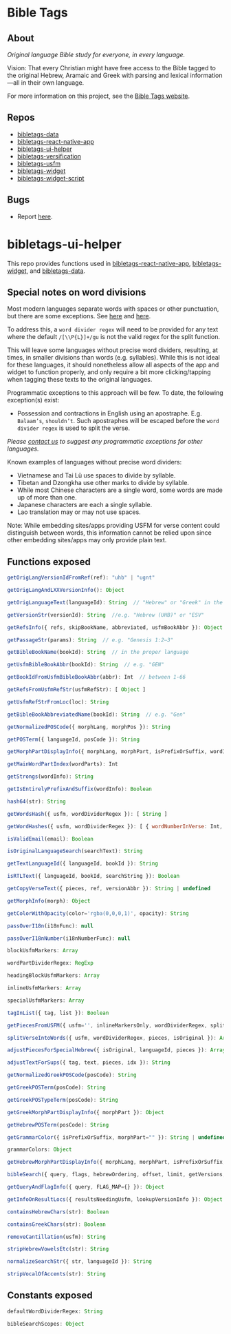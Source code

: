 # Bible Tags

## About

*Original language Bible study for everyone, in every language.*

Vision: That every Christian might have free access to the Bible tagged to the original Hebrew, Aramaic and Greek with parsing and lexical information—all in their own language.

For more information on this project, see the [Bible Tags website](https://bibletags.org).

## Repos

* [bibletags-data](https://github.com/educational-resources-and-services/bibletags-data)
* [bibletags-react-native-app](https://github.com/educational-resources-and-services/bibletags-react-native-app)
* [bibletags-ui-helper](https://github.com/educational-resources-and-services/bibletags-ui-helper)
* [bibletags-versification](https://github.com/educational-resources-and-services/bibletags-versification)
* [bibletags-usfm](https://github.com/educational-resources-and-services/bibletags-usfm)
* [bibletags-widget](https://github.com/educational-resources-and-services/bibletags-widget)
* [bibletags-widget-script](https://github.com/educational-resources-and-services/bibletags-widget-script)

## Bugs

* Report [here](https://github.com/educational-resources-and-services/bibletags-data/issues).

# bibletags-ui-helper

This repo provides functions used in [bibletags-react-native-app](https://github.com/educational-resources-and-services/bibletags-react-native-app), [bibletags-widget](https://github.com/educational-resources-and-services/bibletags-widget), and [bibletags-data](https://github.com/educational-resources-and-services/bibletags-data).

## Special notes on word divisions

Most modern languages separate words with spaces or other punctuation, but there are some exceptions. See [here](https://en.wikipedia.org/wiki/Word_divider) and [here](https://linguistics.stackexchange.com/questions/6131/is-there-a-long-list-of-languages-whose-writing-systems-dont-use-spaces).

To address this, a `word divider regex` will need to be provided for any text where the default `/[\\P{L}]+/gu` is not the valid regex for the split function.

This will leave some languages without precise word dividers, resulting, at times, in smaller divisions than words (e.g. syllables). While this is not ideal for these languages, it should nonetheless allow all aspects of the app and widget to function properly, and only require a bit more clicking/tapping when tagging these texts to the original languages.

Programmatic exceptions to this approach will be few. To date, the following exception(s) exist:

* Possession and contractions in English using an apostraphe. E.g. `Balaam’s`, `shouldn’t`. Such apostraphes will be escaped before the `word divider regex` is used to split the verse.

*Please [contact us](https://bibletags.org/contact) to suggest any programmatic exceptions for other languages.*

Known examples of languages without precise word dividers:

* Vietnamese and Tai Lü use spaces to divide by syllable.
* Tibetan and Dzongkha use other marks to divide by syllable.
* While most Chinese characters are a single word, some words are made up of more than one.
* Japanese characters are each a single syllable.
* Lao translation may or may not use spaces.

Note: While embedding sites/apps providing USFM for verse content could distinguish between words, this information cannot be relied upon since other embedding sites/apps may only provide plain text.

## Functions exposed

```js
getOrigLangVersionIdFromRef(ref): "uhb" | "ugnt"
```

```js
getOrigLangAndLXXVersionInfo(): Object
```

```js
getOrigLanguageText(languageId): String  // "Hebrew" or "Greek" in the proper language
```

```js
getVersionStr(versionId): String  //e.g. "Hebrew (UHB)" or "ESV"
```

```js
getRefsInfo({ refs, skipBookName, abbreviated, usfmBookAbbr }): Object  // e.g. { bookId: 1, chapter: 1, start_verse: 1, end_verse: 2 }
```

```js
getPassageStr(params): String  // e.g. "Genesis 1:2–3"
```

```js
getBibleBookName(bookId): String  // in the proper language
```

```js
getUsfmBibleBookAbbr(bookId): String  // e.g. "GEN"
```

```js
getBookIdFromUsfmBibleBookAbbr(abbr): Int  // between 1-66
```

```js
getRefsFromUsfmRefStr(usfmRefStr): [ Object ]
```

```js
getUsfmRefStrFromLoc(loc): String
```

```js
getBibleBookAbbreviatedName(bookId): String  // e.g. "Gen"
```

```js
getNormalizedPOSCode({ morphLang, morphPos }): String
```

```js
getPOSTerm({ languageId, posCode }): String
```

```js
getMorphPartDisplayInfo({ morphLang, morphPart, isPrefixOrSuffix, wordIsMultiPart }): { str: String, color: String }
```

```js
getMainWordPartIndex(wordParts): Int
```

```js
getStrongs(wordInfo): String
```

```js
getIsEntirelyPrefixAndSuffix(wordInfo): Boolean
```

```js
hash64(str): String
```

```js
getWordsHash({ usfm, wordDividerRegex }): [ String ]
```

```js
getWordHashes({ usfm, wordDividerRegex }): [ { wordNumberInVerse: Int, hash: String, withBeforeHash: String, withAfterHash: String, withBeforeAndAfterHash: String }
```

```js
isValidEmail(email): Boolean
```

```js
isOriginalLanguageSearch(searchText): String
```

```js
getTextLanguageId({ languageId, bookId }): String
```

```js
isRTLText({ languageId, bookId, searchString }): Boolean
```

```js
getCopyVerseText({ pieces, ref, versionAbbr }): String | undefined
```

```js
getMorphInfo(morph): Object
```

```js
getColorWithOpacity(color='rgba(0,0,0,1)', opacity): String
```

```js
passOverI18n(i18nFunc): null
```

```js
passOverI18nNumber(i18nNumberFunc): null
```

```js
blockUsfmMarkers: Array
```

```js
wordPartDividerRegex: RegExp
```

```js
headingBlockUsfmMarkers: Array
```

```js
inlineUsfmMarkers: Array
```

```js
specialUsfmMarkers: Array
```

```js
tagInList({ tag, list }): Boolean
```

```js
getPiecesFromUSFM({ usfm='', inlineMarkersOnly, wordDividerRegex, splitIntoWords }): Array
```

```js
splitVerseIntoWords({ usfm, wordDividerRegex, pieces, isOriginal }): Array
```

```js
adjustPiecesForSpecialHebrew({ isOriginal, languageId, pieces }): Array
```

```js
adjustTextForSups({ tag, text, pieces, idx }): String
```

```js
getNormalizedGreekPOSCode(posCode): String
```

```js
getGreekPOSTerm(posCode): String
```

```js
getGreekPOSTypeTerm(posCode): String
```

```js
getGreekMorphPartDisplayInfo({ morphPart }): Object
```

```js
getHebrewPOSTerm(posCode): String
```

```js
getGrammarColor({ isPrefixOrSuffix, morphPart="" }): String | undefined
```

```js
grammarColors: Object
```

```js
getHebrewMorphPartDisplayInfo({ morphLang, morphPart, isPrefixOrSuffix, wordIsMultiPart }): Object
```

```js
bibleSearch({ query, flags, hebrewOrdering, offset, limit, getVersions, getUnitWords, getUnitRanges, getVerses, maxNumVersion=5, doClocking=false }): Object
```

```js
getQueryAndFlagInfo({ query, FLAG_MAP={} }): Object
```

```js
getInfoOnResultLocs({ resultsNeedingUsfm, lookupVersionInfo }): Object
```

```js
containsHebrewChars(str): Boolean
```

```js
containsGreekChars(str): Boolean
```

```js
removeCantillation(usfm): String
```

```js
stripHebrewVowelsEtc(str): String
```

```js
normalizeSearchStr({ str, languageId }): String
```

```js
stripVocalOfAccents(str): String
```

## Constants exposed

```js
defaultWordDividerRegex: String
```

```js
bibleSearchScopes: Object
```